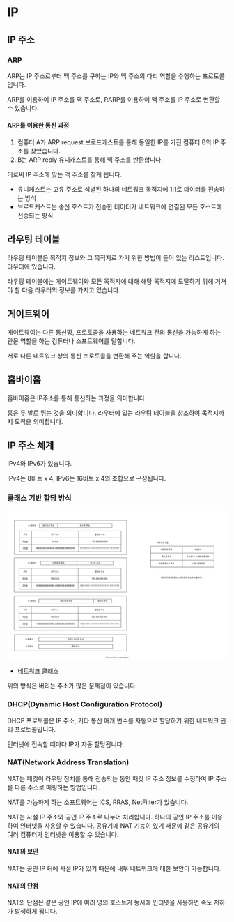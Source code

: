 # IP

## IP 주소

### ARP

ARP는 IP 주소로부터 맥 주소를 구하는 IP와 맥 주소의 다리 역할을 수행하는 프로토콜입니다.

ARP를 이용하여 IP 주소를 맥 주소로, RARP를 이용하여 맥 주소를 IP 주소로 변환할 수 있습니다.

#### ARP를 이용한 통신 과정

1. 컴퓨터 A가 ARP request 브로드캐스트를 통해 동일한 IP를 가진 컴퓨터 B의 IP 주소를 찾았습니다.
2. B는 ARP reply 유니캐스트를 통해 맥 주소를 반환합니다.

이로써 IP 주소에 맞는 맥 주소를 찾게 됩니다.

- 유니케스트는 고유 주소로 식별된 하나의 네트워크 목적지에 1:1로 데이터를 전송하는 방식
- 브로드케스트는 송신 호스트가 전송한 데이터가 네트워크에 연결된 모든 호스트에 전송되는 방식

## 라우팅 테이블

라우팅 테이블은 목적지 정보와 그 목적지로 가기 위한 방법이 들어 있는 리스트입니다. 라우터에 있습니다.

라우팅 테이블에는 게이트웨이와 모든 목적지에 대해 해당 목적지에 도달하기 위해 거쳐야 할 다음 라우터의 정보를 가지고 있습니다.

## 게이트웨이

게이트웨이는 다른 통신망, 프로토콜을 사용하는 네트워크 간의 통신을 가능하게 하는 관문 역할을 하는 컴퓨터나 소프트웨어를 말합니다.

서로 다른 네트워크 상의 통신 프로토콜을 변환해 주는 역할을 합니다.

## 홉바이홉

홉바이홉은 IP주소를 통해 통신하는 과정을 의미합니다.

홉은 두 발로 뛰는 것을 의미합니다. 라우터에 있는 라우팅 테이블을 참조하여 목적지까지 도착을 의미합니다.

## IP 주소 체계

IPv4와 IPv6가 있습니다.

IPv4는 8비트 x 4, IPv6는 16비트 x 4의 조합으로 구성됩니다.

### 클래스 기반 할당 방식

![Alt text](<../기초/images/네트워크 계층/network-class.drawio.svg>)

- [네트워크 클래스](<../기초/네트워크 계층.md#네트워크-클래스>)

위의 방식은 버리는 주소가 많은 문제점이 있습니다.

### DHCP(Dynamic Host Configuration Protocol)

DHCP 프로토콜은 IP 주소, 기타 통신 매개 변수를 자동으로 할당하기 위한 네트워크 관리 프로토콜입니다.

인터넷에 접속할 때마다 IP가 자동 할당됩니다.

### NAT(Network Address Translation)

NAT는 패킷이 라우팅 장치를 통해 전송되는 동안 패킷 IP 주소 정보를 수정하여 IP 주소를 다른 주소로 매핑하는 방법입니다.

NAT를 가능하게 하는 소프트웨어는 ICS, RRAS, NetFilter가 있습니다.

NAT는 사설 IP 주소와 공인 IP 주소로 나누어 처리합니다. 하나의 공인 IP 주소를 이용하여 인터넷을 사용할 수 있습니다. 공유기에 NAT 기능이 있기 때문에 같은 공유기의 여러 컴퓨터가 인터넷을 이용할 수 있습니다.

#### NAT의 보안

NAT는 공인 IP 뒤에 사설 IP가 있기 때문에 내부 네트워크에 대한 보안이 가능합니다.

#### NAT의 단점

NAT의 단점은 같은 공인 IP에 여러 명의 호스트가 동시에 인터넷을 사용하면 속도 저하가 발생하게 됩니다.
